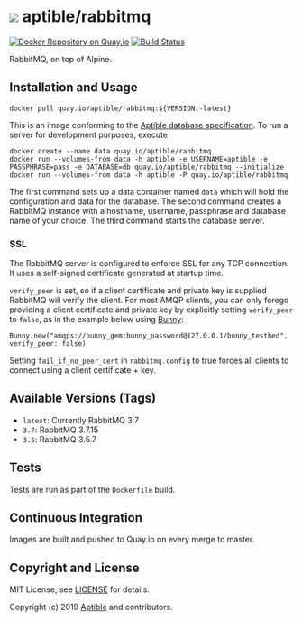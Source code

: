 # ![](https://gravatar.com/avatar/11d3bc4c3163e3d238d558d5c9d98efe?s=64) aptible/rabbitmq

[![Docker Repository on Quay.io](https://quay.io/repository/aptible/rabbitmq/status "Docker Repository on Quay.io")](https://quay.io/repository/aptible/rabbitmq)
[![Build Status](https://travis-ci.org/aptible/docker-rabbitmq.svg?branch=master)](https://travis-ci.org/aptible/docker-rabbitmq)

RabbitMQ, on top of Alpine.

## Installation and Usage

    docker pull quay.io/aptible/rabbitmq:${VERSION:-latest}

This is an image conforming to the [Aptible database specification](https://support.aptible.com/topics/paas/deploy-custom-database/). To run a server for development purposes, execute

    docker create --name data quay.io/aptible/rabbitmq
    docker run --volumes-from data -h aptible -e USERNAME=aptible -e PASSPHRASE=pass -e DATABASE=db quay.io/aptible/rabbitmq --initialize
    docker run --volumes-from data -h aptible -P quay.io/aptible/rabbitmq

The first command sets up a data container named `data` which will hold the configuration and data for the database. 
The second command creates a RabbitMQ instance with a hostname, username, passphrase and database name of your choice. 
The third command starts the database server.

### SSL

The RabbitMQ server is configured to enforce SSL for any TCP connection. It uses a self-signed certificate generated at 
startup time.

`verify_peer` is set, so if a client certificate and private key is supplied RabbitMQ will verify the client. For most 
 AMQP clients, you can only forego providing a client certificate and private key by explicitly setting `verify_peer` to
 `false`, as in the example below using [Bunny](http://rubybunny.info/):
 
 ```
 Bunny.new("amqps://bunny_gem:bunny_password@127.0.0.1/bunny_testbed", verify_peer: false)
 ```
 
 Setting `fail_if_no_peer_cert` in `rabbitmq.config` to true forces all clients to connect using a client
 certificate + key.

## Available Versions (Tags)

* `latest`: Currently RabbitMQ 3.7
* `3.7`: RabbitMQ 3.7.15
* `3.5`: RabbitMQ 3.5.7

## Tests

Tests are run as part of the `Dockerfile` build.

## Continuous Integration

Images are built and pushed to Quay.io on every merge to master.

## Copyright and License

MIT License, see [LICENSE](LICENSE.md) for details.

Copyright (c) 2019 [Aptible](https://www.aptible.com) and contributors.
